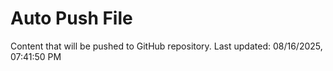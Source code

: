 # Auto Push File

Content that will be pushed to GitHub repository.
Last updated: 08/16/2025, 07:41:50 PM